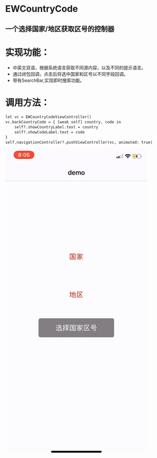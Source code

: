 # EWCountryCode
一个选择国家/地区获取区号的控制器
----

# 实现功能：
* 中英文双语，根据系统语言获取不同源内容，以及不同的提示语言。
* 通过闭包回调，点击后将选中国家和区号以不同字段回调。
* 带有SearchBar,实现即时搜索功能。

# 调用方法：
```
let vc = EWCountryCodeViewController()
vc.backCountryCode = { [weak self] country, code in
    self?.showCountryLabel.text = country
    self?.showCodeLabel.text = code
}
self.navigationController?.pushViewController(vc, animated: true)
```

![效果图预览](https://github.com/WangLiquan/EWCountryCode/raw/master/images/demonstration.gif)

